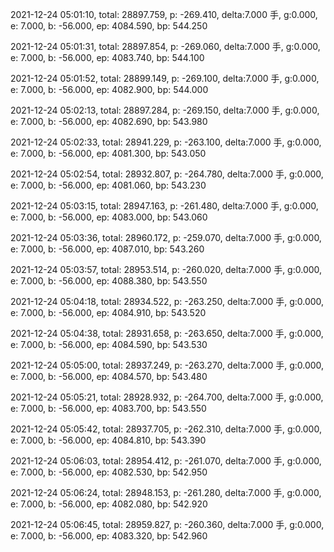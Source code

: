 2021-12-24 05:01:10, total: 28897.759, p: -269.410, delta:7.000 手, g:0.000, e: 7.000, b: -56.000, ep: 4084.590, bp: 544.250

2021-12-24 05:01:31, total: 28897.854, p: -269.060, delta:7.000 手, g:0.000, e: 7.000, b: -56.000, ep: 4083.740, bp: 544.100

2021-12-24 05:01:52, total: 28899.149, p: -269.100, delta:7.000 手, g:0.000, e: 7.000, b: -56.000, ep: 4082.900, bp: 544.000

2021-12-24 05:02:13, total: 28897.284, p: -269.150, delta:7.000 手, g:0.000, e: 7.000, b: -56.000, ep: 4082.690, bp: 543.980

2021-12-24 05:02:33, total: 28941.229, p: -263.100, delta:7.000 手, g:0.000, e: 7.000, b: -56.000, ep: 4081.300, bp: 543.050

2021-12-24 05:02:54, total: 28932.807, p: -264.780, delta:7.000 手, g:0.000, e: 7.000, b: -56.000, ep: 4081.060, bp: 543.230

2021-12-24 05:03:15, total: 28947.163, p: -261.480, delta:7.000 手, g:0.000, e: 7.000, b: -56.000, ep: 4083.000, bp: 543.060

2021-12-24 05:03:36, total: 28960.172, p: -259.070, delta:7.000 手, g:0.000, e: 7.000, b: -56.000, ep: 4087.010, bp: 543.260

2021-12-24 05:03:57, total: 28953.514, p: -260.020, delta:7.000 手, g:0.000, e: 7.000, b: -56.000, ep: 4088.380, bp: 543.550

2021-12-24 05:04:18, total: 28934.522, p: -263.250, delta:7.000 手, g:0.000, e: 7.000, b: -56.000, ep: 4084.910, bp: 543.520

2021-12-24 05:04:38, total: 28931.658, p: -263.650, delta:7.000 手, g:0.000, e: 7.000, b: -56.000, ep: 4084.590, bp: 543.530

2021-12-24 05:05:00, total: 28937.249, p: -263.270, delta:7.000 手, g:0.000, e: 7.000, b: -56.000, ep: 4084.570, bp: 543.480

2021-12-24 05:05:21, total: 28928.932, p: -264.700, delta:7.000 手, g:0.000, e: 7.000, b: -56.000, ep: 4083.700, bp: 543.550

2021-12-24 05:05:42, total: 28937.705, p: -262.310, delta:7.000 手, g:0.000, e: 7.000, b: -56.000, ep: 4084.810, bp: 543.390

2021-12-24 05:06:03, total: 28954.412, p: -261.070, delta:7.000 手, g:0.000, e: 7.000, b: -56.000, ep: 4082.530, bp: 542.950

2021-12-24 05:06:24, total: 28948.153, p: -261.280, delta:7.000 手, g:0.000, e: 7.000, b: -56.000, ep: 4082.080, bp: 542.920

2021-12-24 05:06:45, total: 28959.827, p: -260.360, delta:7.000 手, g:0.000, e: 7.000, b: -56.000, ep: 4083.320, bp: 542.960